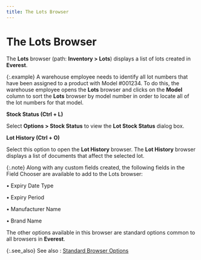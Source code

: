 ```yaml
---
title: The Lots Browser
---
```


# The Lots Browser


The **Lots** browser (path: **Inventory &gt; Lots**) displays a list  of lots created in **Everest**.


{:.example}
A warehouse employee needs to identify all  lot numbers that have been assigned to a product with Model #001234. To  do this, the warehouse employee opens the **Lots**  browser and clicks on the **Model**  column to sort the **Lots** browser  by model number in order to locate all of the lot numbers for that model.


**Stock Status (Ctrl + L)**


Select **Options &gt; 
 Stock Status** to view the **Lot 
 Stock Status** dialog box.


**Lot History (Ctrl + O)**


Select this option to open the **Lot History** browser. The  **Lot History** browser displays a  list of documents that affect the selected lot.


{:.note}
Along with any custom fields created, the following  fields in the Field Chooser are available to add to the Lots browser:


• Expiry Date Type


• Expiry Period


• Manufacturer Name


• Brand Name


The other options available in this browser are standard options common  to all browsers in **Everest**.


{:.see_also}
See also
: [Standard  Browser Options]({{site.wwe_chm}}/everest-client/ui/browsers/standard_browser_options.html)
